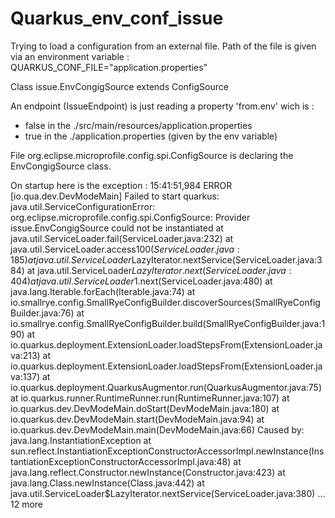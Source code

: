# Quarkus_env_conf_issue

Trying to load a configuration from an external file.
Path of the file is given via an environment variable :
QUARKUS_CONF_FILE="application.properties"

Class issue.EnvCongigSource extends ConfigSource

An endpoint (IssueEndpoint) is just reading a property 'from.env' wich is :
- false in the ./src/main/resources/application.properties
- true in the ./application.properties (given by the env variable)

File org.eclipse.microprofile.config.spi.ConfigSource is declaring the EnvCongigSource class.

On startup here is the exception :
15:41:51,984 ERROR [io.qua.dev.DevModeMain] Failed to start quarkus: java.util.ServiceConfigurationError: org.eclipse.microprofile.config.spi.ConfigSource: Provider issue.EnvCongigSource could not be instantiated
        at java.util.ServiceLoader.fail(ServiceLoader.java:232)
        at java.util.ServiceLoader.access$100(ServiceLoader.java:185)
        at java.util.ServiceLoader$LazyIterator.nextService(ServiceLoader.java:384)
        at java.util.ServiceLoader$LazyIterator.next(ServiceLoader.java:404)
        at java.util.ServiceLoader$1.next(ServiceLoader.java:480)
        at java.lang.Iterable.forEach(Iterable.java:74)
        at io.smallrye.config.SmallRyeConfigBuilder.discoverSources(SmallRyeConfigBuilder.java:76)
        at io.smallrye.config.SmallRyeConfigBuilder.build(SmallRyeConfigBuilder.java:190)
        at io.quarkus.deployment.ExtensionLoader.loadStepsFrom(ExtensionLoader.java:213)
        at io.quarkus.deployment.ExtensionLoader.loadStepsFrom(ExtensionLoader.java:137)
        at io.quarkus.deployment.QuarkusAugmentor.run(QuarkusAugmentor.java:75)
        at io.quarkus.runner.RuntimeRunner.run(RuntimeRunner.java:107)
        at io.quarkus.dev.DevModeMain.doStart(DevModeMain.java:180)
        at io.quarkus.dev.DevModeMain.start(DevModeMain.java:94)
        at io.quarkus.dev.DevModeMain.main(DevModeMain.java:66)
Caused by: java.lang.InstantiationException
        at sun.reflect.InstantiationExceptionConstructorAccessorImpl.newInstance(InstantiationExceptionConstructorAccessorImpl.java:48)
        at java.lang.reflect.Constructor.newInstance(Constructor.java:423)
        at java.lang.Class.newInstance(Class.java:442)
        at java.util.ServiceLoader$LazyIterator.nextService(ServiceLoader.java:380)
        ... 12 more
